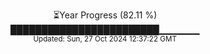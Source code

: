 <p align="center">
⏳Year Progress (82.11 %) <br>
████████████████████████▁▁▁▁▁▁ <br>
<sub>Updated: Sun, 27 Oct 2024 12:37:22 GMT</sub>
</p>

